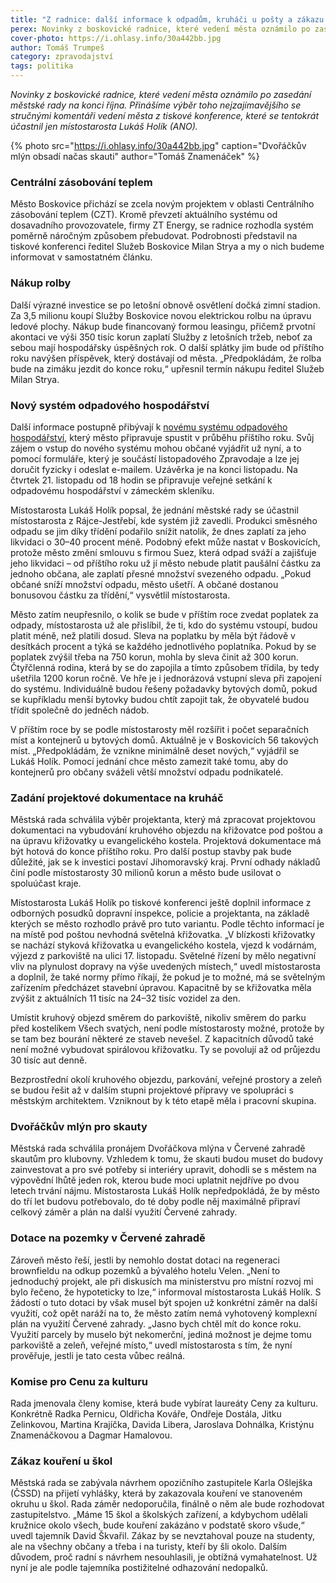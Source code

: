 ```yaml
---
title: "Z radnice: další informace k odpadům, kruháči u pošty a zákazu kouření u škol"
perex: Novinky z boskovické radnice, které vedení města oznámilo po zasedání městské rady na konci října.
cover-photo: https://i.ohlasy.info/30a442bb.jpg
author: Tomáš Trumpeš
category: zpravodajství
tags: politika
---
```


*Novinky z boskovické radnice, které vedení města oznámilo po zasedání městské rady na konci října. Přinášíme výběr toho nejzajímavějšího se stručnými komentáři vedení města z tiskové konference, které se tentokrát účastnil jen místostarosta Lukáš Holík (ANO).*

{% photo src="https://i.ohlasy.info/30a442bb.jpg" caption="Dvořáčkův mlýn obsadí načas skauti" author="Tomáš Znamenáček" %}

### Centrální zásobování teplem

Město Boskovice přichází se zcela novým projektem v oblasti Centrálního zásobování teplem (CZT). Kromě převzetí aktuálního systému od dosavadního provozovatele, firmy ZT Energy, se radnice rozhodla systém poměrně náročným způsobem přebudovat. Podrobnosti představil na tiskové konferenci ředitel Služeb Boskovice Milan Strya a my o nich budeme informovat v samostatném článku.

### Nákup rolby

Další výrazné investice se po letošní obnově osvětlení dočká zimní stadion. Za 3,5 milionu koupí Služby Boskovice novou elektrickou rolbu na úpravu ledové plochy. Nákup bude financovaný formou leasingu, přičemž prvotní akontaci ve výši 350 tisíc korun zaplatí Služby z letošních tržeb, neboť za sebou mají hospodářsky úspěšných rok. O další splátky jim bude od příštího roku navýšen příspěvek, který dostávají od města. „Předpokládám, že rolba bude na zimáku jezdit do konce roku,“ upřesnil termín nákupu ředitel Služeb Milan Strya.

### Nový systém odpadového hospodářství

Další informace postupně přibývají k [novému systému odpadového hospodářství](https://ohlasy.info/clanky/2019/09/levnejsi-odpad.html), který město připravuje spustit v průběhu příštího roku. Svůj zájem o vstup do nového systému mohou občané vyjádřit už nyní, a to pomocí formuláře, který je součástí listopadového Zpravodaje a lze jej doručit fyzicky i odeslat e-mailem. Uzávěrka je na konci listopadu. Na čtvrtek 21. listopadu od 18 hodin se připravuje veřejné setkání k odpadovému hospodářství v zámeckém skleníku.

Místostarosta Lukáš Holík popsal, že jednání městské rady se účastnil místostarosta z Rájce-Jestřebí, kde systém již zavedli. Produkci směsného odpadu se jim díky třídění podařilo snížit natolik, že dnes zaplatí za jeho likvidaci o 30–40 procent méně. Podobný efekt může nastat v Boskovicích, protože město změní smlouvu s firmou Suez, která odpad sváží a zajišťuje jeho likvidaci – od příštího roku už jí město nebude platit paušální částku za jednoho občana, ale zaplatí přesné množství svezeného odpadu. „Pokud občané sníží množství odpadu, město ušetří. A občané dostanou bonusovou částku za třídění,“ vysvětlil místostarosta.

Město zatím neupřesnilo, o kolik se bude v příštím roce zvedat poplatek za odpady, místostarosta už ale přislíbil, že ti, kdo do systému vstoupí, budou platit méně, než platili dosud. Sleva na poplatku by měla být řádově v desítkách procent a týká se každého jednotlivého poplatníka. Pokud by se poplatek zvýšil třeba na 750 korun, mohla by sleva činit až 300 korun. Čtyřčlenná rodina, která by se do zapojila a tímto způsobem třídila, by tedy ušetřila 1200 korun ročně. Ve hře je i jednorázová vstupní sleva při zapojení do systému. Individuálně budou řešeny požadavky bytových domů, pokud se kupříkladu menší bytovky budou chtít zapojit tak, že obyvatelé budou třídit společně do jedněch nádob.

V příštím roce by se podle místostarosty měl rozšířit i počet separačních míst a kontejnerů u bytových domů. Aktuálně je v Boskovicích 56 takových míst. „Předpokládám, že vznikne minimálně deset nových,“ vyjádřil se Lukáš Holík. Pomocí jednání chce město zamezit také tomu, aby do kontejnerů pro občany sváželi větší množství odpadu podnikatelé.

### Zadání projektové dokumentace na kruháč

Městská rada schválila výběr projektanta, který má zpracovat projektovou dokumentaci na vybudování kruhového objezdu na křižovatce pod poštou a na úpravu křižovatky u evangelického kostela. Projektová dokumentace má být hotová do konce příštího roku. Pro další postup stavby pak bude důležité, jak se k investici postaví Jihomoravský kraj. První odhady nákladů činí podle místostarosty 30 milionů korun a město bude usilovat o spoluúčast kraje.

Místostarosta Lukáš Holík po tiskové konferenci ještě doplnil informace z odborných posudků dopravní inspekce, policie a projektanta, na základě kterých se město rozhodlo právě pro tuto variantu. Podle těchto informací je na místě pod poštou nevhodná světelná křižovatka. „V blízkosti křižovatky se nachází styková křižovatka u evangelického kostela, vjezd k vodárnám, výjezd z parkoviště na ulici 17. listopadu. Světelné řízení by mělo negativní vliv na plynulost dopravy na výše uvedených místech,“ uvedl místostarosta a doplnil, že také normy přímo říkají, že pokud je to možné, má se světelným zařízením předcházet stavební úpravou. Kapacitně by se křižovatka měla zvýšit z aktuálních 11 tisíc na 24–32 tisíc vozidel za den.

Umístit kruhový objezd směrem do parkoviště, nikoliv směrem do parku před kostelíkem Všech svatých, není podle místostarosty možné, protože by se tam bez bourání některé ze staveb nevešel. Z kapacitních důvodů také není možné vybudovat spirálovou křižovatku. Ty se povolují až od průjezdu 30 tisíc aut denně.

Bezprostřední okolí kruhového objezdu, parkování, veřejné prostory a zeleň se budou řešit až v dalším stupni projektové přípravy ve spolupráci s městským architektem. Vzniknout by k této etapě měla i pracovní skupina.

### Dvořáčkův mlýn pro skauty

Městská rada schválila pronájem Dvořáčkova mlýna v Červené zahradě skautům pro klubovny. Vzhledem k tomu, že skauti budou muset do budovy zainvestovat a pro své potřeby si interiéry upravit, dohodli se s městem na výpovědní lhůtě jeden rok, kterou bude moci uplatnit nejdříve po dvou letech trvání nájmu. Místostarosta Lukáš Holík nepředpokládá, že by město do tří let budovu potřebovalo, do té doby podle něj maximálně připraví celkový záměr a plán na další využití Červené zahrady.

### Dotace na pozemky v Červené zahradě

Zároveň město řeší, jestli by nemohlo dostat dotaci na regeneraci brownfieldu na odkup pozemků a bývalého hotelu Velen. „Není to jednoduchý projekt, ale při diskusích ma ministerstvu pro místní rozvoj mi bylo řečeno, že hypoteticky to lze,“ informoval místostarosta Lukáš Holík. S žádostí o tuto dotaci by však musel být spojen už konkrétní záměr na další využití, což opět naráží na to, že město zatím nemá vyhotovený komplexní plán na využití Červené zahrady. „Jasno bych chtěl mít do konce roku. Využití parcely by muselo být nekomerční, jediná možnost je dejme tomu parkoviště a zeleň, veřejné místo,“ uvedl místostarosta s tím, že nyní prověřuje, jestli je tato cesta vůbec reálná.

### Komise pro Cenu za kulturu

Rada jmenovala členy komise, která bude vybírat laureáty Ceny za kulturu. Konkrétně Radka Pernicu, Oldřicha Kováře, Ondřeje Dostála, Jitku Zelinkovou, Martina Krajíčka, Davida Libera, Jaroslava Dohnálka, Kristýnu Znamenáčkovou a Dagmar Hamalovou.

### Zákaz kouření u škol

Městská rada se zabývala návrhem opozičního zastupitele Karla Ošlejška (ČSSD) na přijetí vyhlášky, která by zakazovala kouření ve stanoveném okruhu u škol. Rada záměr nedoporučila, finálně o něm ale bude rozhodovat zastupitelstvo. „Máme 15 škol a školských zařízení, a kdybychom udělali kružnice okolo všech, bude kouření zakázáno v podstatě skoro všude,“ uvedl tajemník David Škvařil. Zákaz by se nevztahoval pouze na studenty, ale na všechny občany a třeba i na turisty, kteří by šli okolo. Dalším důvodem, proč radní s návrhem nesouhlasili, je obtížná vymahatelnost. Už nyní je ale podle tajemníka postižitelné odhazování nedopalků.
